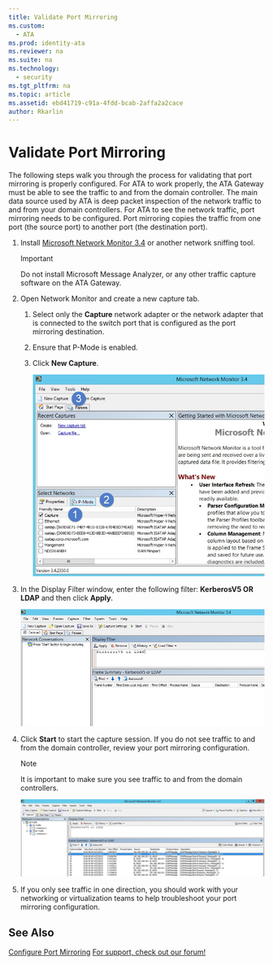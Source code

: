 ```yaml
---
title: Validate Port Mirroring
ms.custom: 
  - ATA
ms.prod: identity-ata
ms.reviewer: na
ms.suite: na
ms.technology: 
  - security
ms.tgt_pltfrm: na
ms.topic: article
ms.assetid: ebd41719-c91a-4fdd-bcab-2affa2a2cace
author: Rkarlin
---
```

# Validate Port Mirroring
The following steps walk you through the process for validating that port mirroring is properly configured. For ATA to work properly, the ATA Gateway must be able to see the traffic to and from the domain controller. The main data source used by ATA is deep packet inspection of the network traffic to and from your domain controllers. For ATA to see the network traffic, port mirroring needs to be configured. Port mirroring copies the traffic from one port (the source port) to another port (the destination port).

1.  Install [Microsoft Network Monitor 3.4](http://www.microsoft.com/download/details.aspx?id=4865) or another network sniffing tool.

    > [!IMPORTANT]
    > Do not install Microsoft Message Analyzer, or any other traffic capture software on the ATA Gateway.

2.  Open Network Monitor and create a new capture tab.

    1.  Select only the **Capture** network adapter or the network adapter that is connected to the switch port that is configured as the port mirroring destination.

    2.  Ensure that P-Mode is enabled.

    3.  Click **New Capture**.

        ![](../Image/ATA_Port_Mirroring_Capture.jpg)

3.  In the Display Filter window, enter the following filter: **KerberosV5 OR LDAP** and then click **Apply**.

    ![](../Image/ATA_Port_Mirroring_filter_settings.jpg)

4.  Click **Start** to start the capture session. If you do not see traffic to and from the domain controller, review your port mirroring configuration.

    > [!NOTE]
    > It is important to make sure you see traffic to and from the domain controllers.
    > 
    > ![](../Image/ATA_Port_Mirroring_Capture_traffic.jpg)

5.  If you only see traffic in one direction, you should work with your networking or virtualization teams to help troubleshoot your port mirroring configuration.

## See Also
[Configure Port Mirroring](../Topic/Configure_Port_Mirroring.md)
 [For support, check out our forum!](https://social.technet.microsoft.com/Forums/security/en-US/home?forum=mata)

